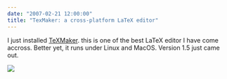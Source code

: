 ```yaml
---
date: "2007-02-21 12:00:00"
title: "TexMaker: a cross-platform LaTeX editor"
---
```




I just installed [TeXMaker](http://www.xm1math.net/texmaker/). this is one of the best LaTeX editor I have come accross. Better yet, it runs under Linux and MacOS. Version 1.5 just came out.

<img decoding="async" src="http://www.xm1math.net/texmaker/thumblinux.png" />


